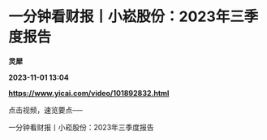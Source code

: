 # 一分钟看财报丨小崧股份：2023年三季度报告
**灵犀**

**2023-11-01 13:04**

**https://www.yicai.com/video/101892832.html**

点击视频，速览要点──

一分钟看财报丨小崧股份：2023年三季度报告